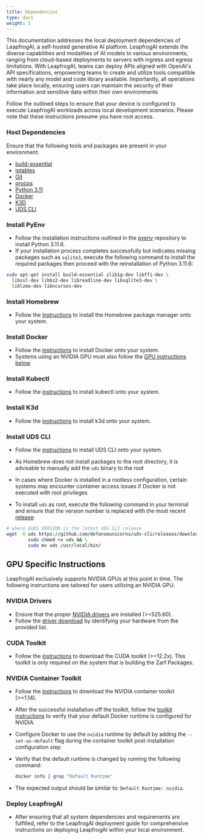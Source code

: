 ```yaml
---
title: Dependencies
type: docs
weight: 5
---
```


This documentation addresses the local deployment dependencies of LeapfrogAI, a self-hosted generative AI platform. LeapfrogAI extends the diverse capabilities and modalities of AI models to various environments, ranging from cloud-based deployments to servers with ingress and egress limitations. With LeapfrogAI, teams can deploy APIs aligned with OpenAI's API specifications, empowering teams to create and utilize tools compatible with nearly any model and code library available. Importantly, all operations take place locally, ensuring users can maintain the security of their information and sensitive data within their own environments

Follow the outlined steps to ensure that your device is configured to execute LeapfrogAI workloads across local development scenarios. Please note that these instructions presume you have root access.

### Host Dependencies

Ensure that the following tools and packages are present in your environment:

- [build-essential](https://packages.ubuntu.com/focal/build-essential)
- [iptables](https://help.ubuntu.com/community/IptablesHowTo?action=show&redirect=Iptables)
- [Git](https://git-scm.com/)
- [procps](https://gitlab.com/procps-ng/procps)
- [Python 3.11](https://www.python.org/downloads/release/python-3116/)
- [Docker](https://docs.docker.com/engine/install/)
- [K3D](https://k3d.io/)
- [UDS CLI](https://github.com/defenseunicorns/uds-cli)

### Install PyEnv

- Follow the installation instructions outlined in the [pyenv](https://github.com/pyenv/pyenv?tab=readme-ov-file#installation) repository to install Python 3.11.6.
- If your installation process completes successfully but indicates missing packages such as `sqlite3`, execute the following command to install the required packages then proceed with the reinstallation of Python 3.11.6:

```bash
sudo apt-get install build-essential zlib1g-dev libffi-dev \
  libssl-dev libbz2-dev libreadline-dev libsqlite3-dev \
  liblzma-dev libncurses-dev
```

### Install Homebrew

- Follow the [instructions](https://brew.sh/) to install the Homebrew package manager onto your system.

### Install Docker

- Follow the [instructions](https://docs.docker.com/engine/install/) to install Docker onto your system.
- Systems using an NVIDIA GPU must also follow the [GPU instructions below](#gpu-specific-instructions)

### Install Kubectl

- Follow the [instructions](https://kubernetes.io/docs/tasks/tools/#kubectl) to install kubectl onto your system.

### Install K3d

- Follow the [instructions](https://k3d.io/) to install k3d onto your system.

### Install UDS CLI

- Follow the [instructions](https://github.com/defenseunicorns/uds-cli#install) to install UDS CLI onto your system.

- As Homebrew does not install packages to the root directory, it is advisable to manually add the `uds` binary to the root
- In cases where Docker is installed in a rootless configuration, certain systems may encounter container access issues if Docker is not executed with root privileges
- To install `uds` as root, execute the following command in your terminal and ensure that the version number is replaced with the most recent [release](https://github.com/defenseunicorns/uds-cli/releases):

```bash
# where $UDS_VERSION is the latest UDS CLI release
wget -O uds https://github.com/defenseunicorns/uds-cli/releases/download/$UDS_VERSION/uds-cli_$UDS_VERSION_Linux_amd64 && \
        sudo chmod +x uds && \
        sudo mv uds /usr/local/bin/
```

## GPU Specific Instructions

LeapfrogAI exclusively supports NVIDIA GPUs at this point in time. The following instructions are tailored for users utilizing an NVIDIA GPU.

### NVIDIA Drivers

- Ensure that the proper [NVIDIA drivers](https://www.nvidia.com/download/index.aspx) are installed (>=525.60).
- Follow the [driver download](https://www.nvidia.com/download/index.aspx) by identifying your hardware from the provided list.

### CUDA Toolkit

- Follow the [instructions](https://developer.nvidia.com/cuda-downloads) to download the CUDA toolkit (>=12.2x). This toolkit is only required on the system that is building the Zarf Packages.

### NVIDIA Container Toolkit

- Follow the [instructions](https://docs.nvidia.com/datacenter/cloud-native/container-toolkit/latest/install-guide.html#installing-with-apt) to download the NVIDIA container toolkit (>=1.14).
- After the successful installation off the toolkit, follow the [toolkit instructions](https://docs.nvidia.com/datacenter/cloud-native/container-toolkit/latest/install-guide.html#installing-with-apt) to verify that your default Docker runtime is configured for NVIDIA.
- Configure Docker to use the `nvidia` runtime by default by adding the `--set-as-default` flag during the container toolkit post-installation configuration step
- Verify that the default runtime is changed by running the following command:

  ```bash
  docker info | grep "Default Runtime"
  ```

- The expected output should be similar to: `Default Runtime: nvidia`.

### Deploy LeapfrogAI

- After ensuring that all system dependencies and requirements are fulfilled, refer to the LeapfrogAI deployment guide for comprehensive instructions on deploying LeapfrogAI within your local environment.

